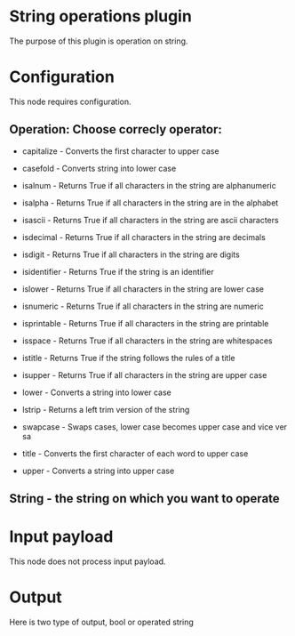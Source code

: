# String operations plugin

The purpose of this plugin is operation on string.

# Configuration

This node requires configuration. 

## Operation: Choose correcly operator:

* capitalize - Converts the first character to upper case
* casefold - Converts string into lower case
* isalnum - Returns True if all characters in the string are alphanumeric
* isalpha - Returns True if all characters in the string are in the alphabet 
* isascii - Returns True if all characters in the string are ascii characters

* isdecimal - Returns True if all characters in the string are decimals
* isdigit - Returns True if all characters in the string are digits
* isidentifier - Returns True if the string is an identifier
* islower - Returns True if all characters in the string are lower case
* isnumeric - Returns True if all characters in the string are numeric
* isprintable - Returns True if all characters in the string are printable
* isspace - Returns True if all characters in the string are whitespaces
* istitle - Returns True if the string follows the rules of a title 
* isupper - 	Returns True if all characters in the string are upper case
* lower - Converts a string into lower case
* lstrip - Returns a left trim version of the string
* swapcase - Swaps cases, lower case becomes upper case and vice ver sa
* title - Converts the first character of each word to upper case
* upper - Converts a string into upper case

## String - the string on which you want to operate

# Input payload

This node does not process input payload.

# Output

Here is two type of output, bool or operated string 
